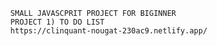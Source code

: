       SMALL JAVASCPRIT PROJECT FOR BIGINNER
      PROJECT 1) TO DO LIST
      https://clinquant-nougat-230ac9.netlify.app/
